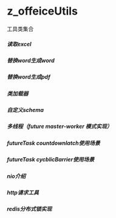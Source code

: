 # z_offeiceUtils
工具类集合

#####  读取excel 
#####  替换word生成word 
#####  替换word生成pdf 
#####  类加载器 
#####  自定义schema
#####  多线程（future master-worker 模式实现）
#####  futureTask countdownlatch使用场景
#####  futureTask cycblicBarrier使用场景
#####  nio介绍 
#####  http请求工具
#####  redis分布式锁实现



